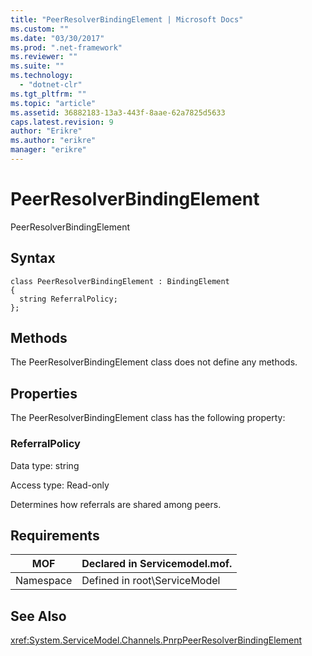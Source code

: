 ```yaml
---
title: "PeerResolverBindingElement | Microsoft Docs"
ms.custom: ""
ms.date: "03/30/2017"
ms.prod: ".net-framework"
ms.reviewer: ""
ms.suite: ""
ms.technology: 
  - "dotnet-clr"
ms.tgt_pltfrm: ""
ms.topic: "article"
ms.assetid: 36882183-13a3-443f-8aae-62a7825d5633
caps.latest.revision: 9
author: "Erikre"
ms.author: "erikre"
manager: "erikre"
---
```

# PeerResolverBindingElement
PeerResolverBindingElement  
  
## Syntax  
  
```  
class PeerResolverBindingElement : BindingElement  
{  
  string ReferralPolicy;  
};  
```  
  
## Methods  
 The PeerResolverBindingElement class does not define any methods.  
  
## Properties  
 The PeerResolverBindingElement class has the following property:  
  
### ReferralPolicy  
 Data type: string  
  
 Access type: Read-only  
  
 Determines how referrals are shared among peers.  
  
## Requirements  
  
|MOF|Declared in Servicemodel.mof.|  
|---------|-----------------------------------|  
|Namespace|Defined in root\ServiceModel|  
  
## See Also  
 <xref:System.ServiceModel.Channels.PnrpPeerResolverBindingElement>